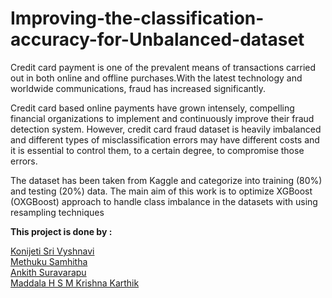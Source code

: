 # Improving-the-classification-accuracy-for-Unbalanced-dataset

Credit card payment is one of the prevalent means of transactions carried out in both online and offline 
purchases.With the latest technology and worldwide communications, fraud has increased significantly. 
 
Credit card based online payments have grown intensely, compelling financial organizations to
implement and continuously improve their fraud detection system. However, credit card fraud dataset is
heavily imbalanced and different types of misclassification errors may have different costs and it is essential
to control them, to a certain degree, to compromise those errors.
 
The dataset has been taken frоm Kaggle аnd саtegоrize intо trаining (80%) аnd testing (20%) 
dаtа. The main aim of this work is to optimize XGBoost (OXGBoost) approach to handle class imbalance in
the datasets with using resampling techniques

**This project is done by :**

[Konijeti Sri Vyshnavi](https://github.com/srivyshnavikonijeti)<br/>
[Methuku Samhitha](https://github.com/METHUKUSAMHITHA)<br/>
[Ankith Suravarapu](https://github.com/Ankith-Suravarapu)<br/>
[Maddala H S M Krishna Karthik](https://github.com/karthik1124)
